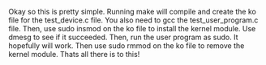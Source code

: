 Okay so this is pretty simple. Running make will compile and create the ko file for the test\_device.c file. You also need to gcc the test\_user\_program.c file. Then, use sudo insmod on the ko file to install the kernel module. Use dmesg to see if it succeeded. Then, run the user program as sudo. It hopefully will work. Then use sudo rmmod on the ko file to remove the kernel module. Thats all there is to this!
